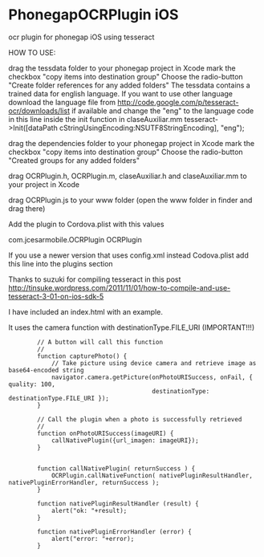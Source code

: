 PhonegapOCRPlugin iOS
=================

ocr plugin for phonegap iOS using tesseract

HOW TO USE:

drag the tessdata folder to your phonegap project in Xcode
mark the checkbox "copy items into destination group"
Choose the radio-button "Create folder references for any added folders"
The tessdata contains a trained data for english language. 
If you want to use other language download the language file from http://code.google.com/p/tesseract-ocr/downloads/list if available and change the "eng"
to the language code in this line inside the init function in claseAuxiliar.mm
tesseract->Init([dataPath cStringUsingEncoding:NSUTF8StringEncoding], "eng");

drag the dependencies folder to your phonegap project in Xcode
mark the checkbox "copy items into destination group"
Choose the radio-button "Created groups for any added folders" 

drag OCRPlugin.h, OCRPlugin.m, claseAuxiliar.h and claseAuxiliar.mm to your project in Xcode

drag OCRPlugin.js to your www folder (open the www folder in finder and drag there)

Add the plugin to Cordova.plist with this values

com.jcesarmobile.OCRPlugin   OCRPlugin

If you use a newer version that uses config.xml instead Codova.plist add this line into the plugins section


<plugin name="com.jcesarmobile.OCRPlugin" value="OCRPlugin" />



Thanks to suzuki for compiling tesseract in this post
http://tinsuke.wordpress.com/2011/11/01/how-to-compile-and-use-tesseract-3-01-on-ios-sdk-5

I have included an index.html with an example.

It uses the camera function with destinationType.FILE_URI (IMPORTANT!!!)


            // A button will call this function
            //
            function capturePhoto() {
                // Take picture using device camera and retrieve image as base64-encoded string
                navigator.camera.getPicture(onPhotoURISuccess, onFail, { quality: 100,
                                            destinationType: destinationType.FILE_URI });
            }
            
            // Call the plugin when a photo is successfully retrieved
            //
            function onPhotoURISuccess(imageURI) {
                callNativePlugin({url_imagen: imageURI});
            }
            

            function callNativePlugin( returnSuccess ) { 
                OCRPlugin.callNativeFunction( nativePluginResultHandler, nativePluginErrorHandler, returnSuccess ); 
            } 
            
            function nativePluginResultHandler (result) { 
                alert("ok: "+result);
            } 
            
            function nativePluginErrorHandler (error) { 
                alert("error: "+error);
            }



